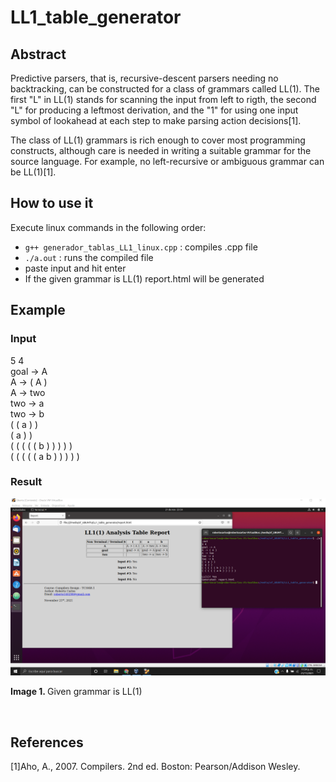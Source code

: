 # LL1_table_generator
## Abstract
Predictive parsers, that is, recursive-descent parsers needing no backtracking, can be constructed for a class of grammars called LL(1). The first "L" in LL(1) stands for scanning the input from left to rigth, the second "L" for producing a leftmost derivation, and the "1" for using one input symbol of lookahead at each step to make parsing action decisions[1].

The class of LL(1) grammars is rich enough to cover most programming constructs, although care is needed in writing a suitable grammar for the source language. For example, no left-recursive or ambiguous grammar can be LL(1)[1].

## How to use it
Execute linux commands in the following order:
- `g++ generador_tablas_LL1_linux.cpp` : compiles .cpp file
- `./a.out` : runs the compiled file
- paste input and hit enter
- If the given grammar is LL(1) report.html will be generated

## Example
### Input
5 4 <br>
goal -> A <br>
A -> ( A ) <br>
A -> two <br>
two -> a <br>
two -> b <br>
( ( a ) ) <br>
( a ) ) <br>
( ( ( ( ( b ) ) ) ) ) <br>
( ( ( ( ( a b ) ) ) ) ) <br>

### Result
![screenshot.png](https://github.com/rcgc/LL1_table_generator/blob/master/screenshot.png)
<p><b>Image 1. </b>Given grammar is LL(1)</p><br>

## References
[1]Aho, A., 2007. Compilers. 2nd ed. Boston: Pearson/Addison Wesley.
